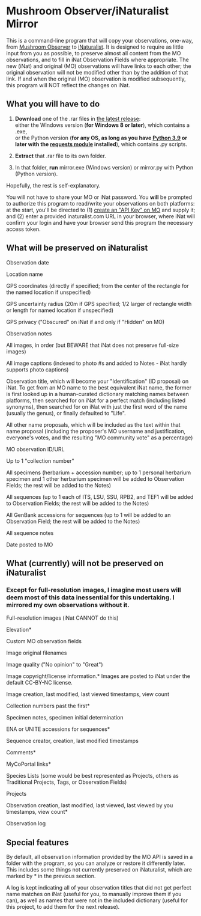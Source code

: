 # Mushroom Observer/iNaturalist Mirror

This is a command-line program that will copy your observations, one-way, from [Mushroom Observer](https://mushroomobserver.org/) to [iNaturalist](https://www.inaturalist.org/). It is designed to require as little input from you as possible, to preserve almost all content from the MO observations, and to fill in iNat Observation Fields where appropriate. The new (iNat) and original (MO) observations will have links to each other; the original observation will not be modified other than by the addition of that link. If and when the original (MO) observation is modified subsequently, this program will NOT reflect the changes on iNat.

## What you will have to do

1. **Download** one of the .rar files in [the latest release](https://github.com/JacobPulk/mirror/releases/latest):  
  either the Windows version (**for Windows 8 or later**), which contains a .exe,    
  or the Python version (**for any OS, as long as you have [Python 3.9](https://www.python.org/downloads/) or later with the [requests module](https://pypi.org/project/requests/) installed**), which contains .py scripts.

2. **Extract** that .rar file to its own folder.

3. In that folder, **run** mirror.exe (Windows version) or mirror.py with Python (Python version).

Hopefully, the rest is self-explanatory.

You will not have to share your MO or iNat password. You **will** be prompted to authorize this program to read/write your observations on both platforms: at the start, you'll be directed to (1) [create an "API Key" on MO](https://mushroomobserver.org/account/api_keys) and supply it; and (2) enter a provided inaturalist.com URL in your browser, where iNat will confirm your login and have your browser send this program the necessary access token.

## What will be preserved on iNaturalist

Observation date

Location name

GPS coordinates (directly if specified; from the center of the rectangle for the named location if unspecified)

GPS uncertainty radius (20m if GPS specified; 1/2 larger of rectangle width or length for named location if unspecified)

GPS privacy ("Obscured" on iNat if and only if "Hidden" on MO)

Observation notes

All images, in order (but BEWARE that iNat does not preserve full-size images)

All image captions (indexed to photo #s and added to Notes - iNat hardly supports photo captions)

Observation title, which will become your "Identification" (ID proposal) on iNat. To get from an MO name to the best equivalent iNat name, the former is first looked up in a human-curated dictionary matching names between platforms, then searched for on iNat for a perfect match (including listed synonyms), then searched for on iNat with just the first word of the name (usually the genus), or finally defaulted to "Life".

All other name proposals, which will be included as the text within that name proposal (including the proposer's MO username and justification, everyone's votes, and the resulting "MO community vote" as a percentage)

MO observation ID/URL

Up to 1 "collection number"

All specimens (herbarium + accession number; up to 1 personal herbarium specimen and 1 other herbarium specimen will be added to Observation Fields; the rest will be added to the Notes)

All sequences (up to 1 each of ITS, LSU, SSU, RPB2, and TEF1 will be added to Observation Fields; the rest will be added to the Notes)

All GenBank accessions for sequences (up to 1 will be added to an Observation Field; the rest will be added to the Notes)

All sequence notes

Date posted to MO

## What (currently) will not be preserved on iNaturalist

### Except for full-resolution images, I imagine most users will deem most of this data inessential for this undertaking. I mirrored my own observations without it.

Full-resolution images (iNat CANNOT do this)

Elevation*

Custom MO observation fields

Image original filenames

Image quality ("No opinion" to "Great")

Image copyright/license information.* Images are posted to iNat under the default CC-BY-NC license.

Image creation, last modified, last viewed timestamps, view count

Collection numbers past the first*

Specimen notes, specimen initial determination

ENA or UNITE accessions for sequences*

Sequence creator, creation, last modified timestamps

Comments*

MyCoPortal links*

Species Lists (some would be best represented as Projects, others as Traditional Projects, Tags, or Observation Fields)

Projects

Observation creation, last modified, last viewed, last viewed by you timestamps, view count*

Observation log

## Special features

By default, all observation information provided by the MO API is saved in a folder with the program, so you can analyze or restore it differently later. This includes some things not currently preserved on iNaturalist, which are marked by \* in the previous section.

A log is kept indicating all of your observation titles that did not get perfect name matches on iNat (useful for you, to manually improve them if you can), as well as names that were not in the included dictionary (useful for this project, to add them for the next release).
